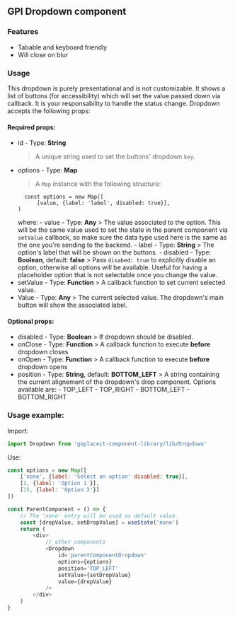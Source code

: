 ## GPI Dropdown component

### Features

- Tabable and keyboard friendly
- Will close on blur

### Usage

This dropdown is purely presentational and is not customizable. It shows a list of buttons (for accessibility) which will set the value passed down via callback. It is your responsability to handle the status change.
Dropdown accepts the following props:

#### Required props:

- id - Type: **String**
  > A unique string used to set the buttons' dropdown `key`.
- options - Type: **Map**
  > A `Map` instance with the following structure:
  ```
  	const options = new Map([
  		[value, {label: 'label', disabled: true}],
  )
  ```
  where: - value - Type: **Any** > The value associated to the option. This will be the same value used to set the state in the parent component via `setValue` callback, so make sure the data type used here is the same as the one you're sending to the backend. - label - Type: **String** > The option's label that will be shown on the buttons. - disabled - Type: **Boolean**, default: **false** > Pass `disabed: true` to explicitly disable an option, otherwise all options will be available. Useful for having a placeholder option that is not selectable once you change the value.
- setValue - Type: **Function** > A callback function to set current selected value.
- Value - Type: **Any** > The current selected value. The dropdown's main button will show the associated label.

#### Optional props:

- disabled - Type: **Boolean** > If dropdown should be disabled.
- onClose - Type: **Function** > A callback function to execute **before** dropdown closes
- onOpen - Type: **Function** > A callback function to execute **before** dropdown opens
- position - Type: **String**, default: **BOTTOM_LEFT** > A string containing the current alignement of the dropdown's drop component. Options available are: - TOP_LEFT - TOP_RIGHT - BOTTOM_LEFT - BOTTOM_RIGHT

### Usage example:

Import:

```javascript
import Dropdown from 'goplaceit-component-library/lib/Dropdown'
```

Use:

```javascript
const options = new Map([
	['none', {label: 'Select an option' disabled: true}],
	[1, {label: 'Option 1'}],
	[15, {label: 'Option 2'}]
])

const ParentComponent = () => {
	// The 'none' entry will be used as default value
	const [dropValue, setDropValue] = useState('none')
	return (
		<div>
			// other components
			<Dropdown
				id='parentComponentDropdown'
				options={options}
				position='TOP_LEFT'
				setValue={setDropValue}
				value={dropValue}
			/>
		</div>
	)
}
```
